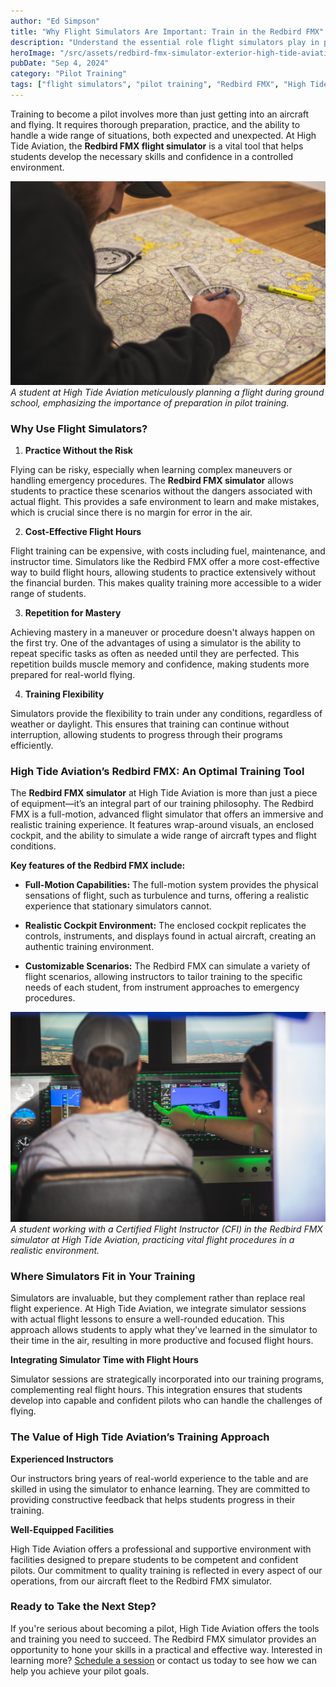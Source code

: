 ```yaml
---
author: "Ed Simpson"
title: "Why Flight Simulators Are Important: Train in the Redbird FMX"
description: "Understand the essential role flight simulators play in pilot training, focusing on High Tide Aviation's Redbird FMX simulator, and how it enhances learning in a controlled environment at Southport, NC."
heroImage: "/src/assets/redbird-fmx-simulator-exterior-high-tide-aviation-flight-school.jpg"
pubDate: "Sep 4, 2024"
category: "Pilot Training"
tags: ["flight simulators", "pilot training", "Redbird FMX", "High Tide Aviation", "Southport, NC", "St Simons Island, GA", "aviation technology", "flight training tools", "pilot education"]
---
```

Training to become a pilot involves more than just getting into an aircraft and flying. It requires thorough preparation, practice, and the ability to handle a wide range of situations, both expected and unexpected. At High Tide Aviation, the **Redbird FMX flight simulator** is a vital tool that helps students develop the necessary skills and confidence in a controlled environment.

![Ground School at High Tide Aviation](/src/assets/ground-school-at-high-tide-aviation.jpg)
*A student at High Tide Aviation meticulously planning a flight during ground school, emphasizing the importance of preparation in pilot training.*

### Why Use Flight Simulators?

1. **Practice Without the Risk**

Flying can be risky, especially when learning complex maneuvers or handling emergency procedures. The **Redbird FMX simulator** allows students to practice these scenarios without the dangers associated with actual flight. This provides a safe environment to learn and make mistakes, which is crucial since there is no margin for error in the air.

2. **Cost-Effective Flight Hours**

Flight training can be expensive, with costs including fuel, maintenance, and instructor time. Simulators like the Redbird FMX offer a more cost-effective way to build flight hours, allowing students to practice extensively without the financial burden. This makes quality training more accessible to a wider range of students.

3. **Repetition for Mastery**

Achieving mastery in a maneuver or procedure doesn't always happen on the first try. One of the advantages of using a simulator is the ability to repeat specific tasks as often as needed until they are perfected. This repetition builds muscle memory and confidence, making students more prepared for real-world flying.

4. **Training Flexibility**

Simulators provide the flexibility to train under any conditions, regardless of weather or daylight. This ensures that training can continue without interruption, allowing students to progress through their programs efficiently.

### High Tide Aviation’s Redbird FMX: An Optimal Training Tool

The **Redbird FMX simulator** at High Tide Aviation is more than just a piece of equipment—it’s an integral part of our training philosophy. The Redbird FMX is a full-motion, advanced flight simulator that offers an immersive and realistic training experience. It features wrap-around visuals, an enclosed cockpit, and the ability to simulate a wide range of aircraft types and flight conditions.

**Key features of the Redbird FMX include:**

- **Full-Motion Capabilities:** The full-motion system provides the physical sensations of flight, such as turbulence and turns, offering a realistic experience that stationary simulators cannot.

- **Realistic Cockpit Environment:** The enclosed cockpit replicates the controls, instruments, and displays found in actual aircraft, creating an authentic training environment.

- **Customizable Scenarios:** The Redbird FMX can simulate a variety of flight scenarios, allowing instructors to tailor training to the specific needs of each student, from instrument approaches to emergency procedures.

![Student Trains with CFI at High Tide Aviation in Redbird FMX Simulator](/src/assets/student-trains-with-cfi-at-high-tide-aviation-in-redbird-fmx-simulator.jpg)
*A student working with a Certified Flight Instructor (CFI) in the Redbird FMX simulator at High Tide Aviation, practicing vital flight procedures in a realistic environment.*


### Where Simulators Fit in Your Training

Simulators are invaluable, but they complement rather than replace real flight experience. At High Tide Aviation, we integrate simulator sessions with actual flight lessons to ensure a well-rounded education. This approach allows students to apply what they've learned in the simulator to their time in the air, resulting in more productive and focused flight hours.

**Integrating Simulator Time with Flight Hours**

Simulator sessions are strategically incorporated into our training programs, complementing real flight hours. This integration ensures that students develop into capable and confident pilots who can handle the challenges of flying.

### The Value of High Tide Aviation’s Training Approach

**Experienced Instructors**

Our instructors bring years of real-world experience to the table and are skilled in using the simulator to enhance learning. They are committed to providing constructive feedback that helps students progress in their training.

**Well-Equipped Facilities**

High Tide Aviation offers a professional and supportive environment with facilities designed to prepare students to be competent and confident pilots. Our commitment to quality training is reflected in every aspect of our operations, from our aircraft fleet to the Redbird FMX simulator.

### Ready to Take the Next Step?

If you're serious about becoming a pilot, High Tide Aviation offers the tools and training you need to succeed. The Redbird FMX simulator provides an opportunity to hone your skills in a practical and effective way. Interested in learning more? [Schedule a session](https://hightideaviation.com/flight-simulator/) or contact us today to see how we can help you achieve your pilot goals.

